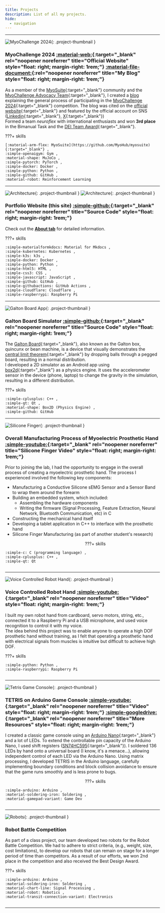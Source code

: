 ```yaml
---
title: Projects
description: List of all my projects.
hide:
  - navigation
---
```


<!-- The stylesheet is set at the bottom of this file -->

---

![MyoChallenge 2024](https://github.com/ttktjmt/myochallenge-neuroflex/blob/main/videos/test_recurrent_ppo_edited.gif?raw=true "Performance of our model"){: .project-thumbnail }

### **MyoChallenge 2024** [:material-web:](https://sites.google.com/view/myosuite/myochallenge/myochallenge-2024){:target="_blank" rel="noopener noreferrer" title="Official Website" style="float: right; margin-right: 1rem;"} [:material-file-document:](blog/posts/myochallenge2024/comprehensive-guide.md){:rel="noopener noreferrer" title="My Blog" style="float: right; margin-right: 1rem;"}

As a member of the [MyoSuite](https://sites.google.com/view/myosuite){:target="_blank"} community and the [MyoChallenge Advocacy Team](https://sites.google.com/view/myochallenge-2024-advocacy/advocacy-team){:target="_blank"}, I created a [blog](blog/posts/myochallenge2024/comprehensive-guide.md) explaining the general process of participating in the [MyoChallenge 2024](https://sites.google.com/view/myosuite/myochallenge/myochallenge-2024){:target="_blank"} competition. The blog was cited on the [official website](https://sites.google.com/view/myochallenge-2024-advocacy){:target="_blank"} and featured by the official account on SNS ([Linkedin](https://www.linkedin.com/posts/vittorio-caggiano-26b6a7b_myochallenge-neurips-myosuite-activity-7238908256369205248-IiFi){:target="_blank"}, [X](https://twitter.com/MyoSuite/status/1833159649840783719){:target="_blank"})<br>
Formed a team *neuroflex* with international enthusiasts and won **3rd place** in the Bimanual Task and the [DEI Team Award](https://github.com/ttktjmt/myochallenge-neuroflex?tab=readme-ov-file#myochallenge-2024---team-neuroflex "Award for the team with diverse and inclusive backgrounds"){:target="_blank"}.

???+ skills

    [:material-arm-flex: MyoSuite](https://github.com/MyoHub/myosuite){:target="_blank"} ,
    :simple-openaigym: Gym ,
    :material-shape: MuJoCo ,
    :simple-pytorch: PyTorch ,
    :simple-docker: Docker ,
    :simple-python: Python ,
    :simple-github: GitHub ,
    :material-robot: Reinforcement Learning

<div style="clear: left;"></div>

---

![Architecture](graph/arch-light.png#only-light){: .project-thumbnail }
![Architecture](graph/arch-dark.png#only-dark){: .project-thumbnail }

### **Portfolio Website (this site)** [:simple-github:](https://github.com/ttktjmt/ttktjmt.com){:target="_blank" rel="noopener noreferrer" title="Source Code" style="float: right; margin-right: 1rem;"}

Check out the [**About tab**](about/overview.md) for detailed information.

???+ skills

    :simple-materialformkdocs: Material for Mkdocs ,
    :simple-kubernetes: Kubernetes ,
    :simple-k3s: k3s ,
    :simple-docker: Docker ,
    :simple-python: Python ,
    :simple-html5: HTML ,
    :simple-css3: CSS ,
    :simple-javascript: JavaScript ,
    :simple-github: GitHub ,
    :simple-githubactions: GitHub Actions ,
    :simple-cloudflare: Cloudflare ,
    :simple-raspberrypi: Raspberry Pi

<div style="clear: left;"></div>

---

![Galton Board App](https://github.com/ttktjmt/galtonboard-qt/blob/main/res/galton-board-sim-cropped.gif?raw=true){: .project-thumbnail }

### **Galton Board Simulator** [:simple-github:](https://github.com/ttktjmt/galtonboard-qt){:target="_blank" rel="noopener noreferrer" title="Source Code" style="float: right; margin-right: 1rem;"}

The [Galton Board](https://en.wikipedia.org/wiki/Galton_board){:target="_blank"}, also known as the Galton box, quincunx or bean machine, is a device that visually demonstrates the [central limit theorem](https://en.wikipedia.org/wiki/Central_limit_theorem){:target="_blank"} by dropping balls through a pegged board, resulting in a normal distribution.<br>
I developed a 2D simulator as an Android app using [box2d](https://github.com/erincatto/box2d){:target="_blank"} as a physics engine. It uses the accelerometer sensor in the device (phone, laptop) to change the gravity in the simulation, resulting in a different distribution.

???+ skills

    :simple-cplusplus: C++ ,
    :simple-qt: Qt ,
    :material-shape: Box2D (Physics Engine) ,
    :simple-github: GitHub

<div style="clear: left;"></div>

<!-- 
---

### **Company Website** [:material-web:](https://mu-borg.com){:target="_blank" rel="noopener noreferrer" title="Home Page" style="float: right; margin-right: 1rem;"}

I developed and published a website for the company that was launched from the university laboratory I was affiliated with, using Notion and Cloudflare. I also carried out tasks such as registering domain names and creating email addresses for them.

???+ skills

    :simple-notion: Notion ,
    :simple-cloudflare: Cloudflare

<div style="clear: left;"></div>
 -->

<!-- 
---
### **Sleep Quality Measurement App** <a href="" :target="_blank" rel="noopener noreferrer" title="More Resources" style="float: right; margin-right: 1rem;"> :simple-googledrive: </a>

explanation

???+ skills

    :material-math-integral-box: MATLAB

<div style="clear: left;"></div>
 -->

<!-- 
---

![Silicone Finger](https://img.youtube.com/vi/nTcUPr6ovEE/hqdefault.jpg){: .project-thumbnail }

### **Silicone Finger Manufacturing** [:simple-youtube:](https://youtu.be/nTcUPr6ovEE){:target="_blank" rel="noopener noreferrer" title="Silicone Finger Video" style="float: right; margin-right: 1rem;"}

I contributed to another student's research project, focusing on the development of a servo motor-operated silicone finger.

???+ skills

    :material-robot: Robotics ,
    :material-chip: Electronics ,

<div style="clear: left;"></div>
 -->

---

![Silicone Finger](https://img.youtube.com/vi/nTcUPr6ovEE/hqdefault.jpg){: .project-thumbnail }

### **Overall Manufacturing Process of Myoelectric Prosthetic Hand** [:simple-youtube:](https://youtu.be/nTcUPr6ovEE){:target="_blank" rel="noopener noreferrer" title="Silicone Finger Video" style="float: right; margin-right: 1rem;"}

Prior to joining the lab, I had the opportunity to engage in the overall process of creating a myoelectric prosthetic hand. The process I experienced involved the following key components:

- Manufacturing a Conductive Silicone sEMG Sensor and a Sensor Band to wrap them around the forearm
- Building an embedded system, which included:
    - Assembling the hardware components
    - Writing the firmware (Signal Processing, Feature Extraction, Neural Network, Bluetooth Communication, etc) in C
- Constructing the mechanical hand itself
- Developing a tablet application in C++ to interface with the prosthetic hand
- Silicone Finger Manufacturing (as part of another student's research)

<div class="md-empty-area" style="float: left; margin-right: 20px; margin-bottom: 20px; width: 15rem;"></div>

???+ skills

    :simple-c: C (programming language) ,
    :simple-cplusplus: C++ ,
    :simple-qt: Qt 

<div style="clear: left;"></div>

---

![Voice Controlled Robot Hand](https://img.youtube.com/vi/zjVYmhg9dLg/hqdefault.jpg){: .project-thumbnail }

### **Voice Controlled Robot Hand** [:simple-youtube:](https://youtu.be/zjVYmhg9dLg){:target="_blank" rel="noopener noreferrer" title="Video" style="float: right; margin-right: 1rem;"}

I built my own robot hand from cardboard, servo motors, string, etc., connected it to a Raspberry Pi and a USB microphone, and used voice recognition to control it with my voice.<br>
The idea behind this project was to enable anyone to operate a high DOF prosthetic hand without training, as I felt that operating a prosthetic hand with electrical signals from muscles is intuitive but difficult to achieve high DOF.

???+ skills

    :simple-python: Python ,
    :simple-raspberrypi: Raspberry Pi

<div style="clear: left;"></div>

---

![Tetris Game Console](https://img.youtube.com/vi/Kmq4INAJUeA/hqdefault.jpg){: .project-thumbnail }

<!-- <iframe width="330rem" height="315rem" src="https://www.youtube.com/embed/zjVYmhg9dLg" frameborder="0" allow="accelerometer; autoplay; clipboard-write; encrypted-media; gyroscope; picture-in-picture" allowfullscreen style="float: left; margin-right: 20px; margin-bottom: 20px;"></iframe> -->

### **TETRIS on Arduino Game Console** [:simple-youtube:](https://youtu.be/Kmq4INAJUeA){:target="_blank" rel="noopener noreferrer" title="Video" style="float: right; margin-right: 1rem;"} [:simple-googledrive:](https://drive.google.com/drive/folders/1XIpsRjvyxm8ZJICFTqMlnAM3WdH2CrXw?usp=drive_link){:target="_blank" rel="noopener noreferrer" title="More Resources" style="float: right; margin-right: 1rem;"}

I created a classic game console using an [Arduino Nano](https://store.arduino.cc/products/arduino-nano){:target="_blank"} and a lot of LEDs. To extend the controllable pin capacity of the Arduino Nano, I used shift registers ([SN74HC595](https://www.ti.com/product/SN74HC595){:target="_blank"}). I soldered 136 LEDs by hand onto a universal board (I know, it's a menace...), allowing independent control of each LED via the Arduino Nano. Using matrix processing, I developed TETRIS in the Arduino language, carefully implementing boundary conditions and block collision avoidance to ensure that the game runs smoothly and is less prone to bugs.

<div class="md-empty-area" style="float: left; margin-right: 20px; margin-bottom: 20px; width: 15rem;"></div>

???+ skills

    :simple-arduino: Arduino ,
    :material-soldering-iron: Soldering ,
    :material-gamepad-variant: Game Dev

<div style="clear: left;"></div>


---

![Robots](img/robot_battle.jpg){: .project-thumbnail }

### **Robot Battle Competition**
<!-- ### **Robot Battle Competition** [:simple-youtube:](){:target="_blank" rel="noopener noreferrer" title="Robot Battle Video" style="float: right; margin-right: 1rem;"} -->

As part of a class project, our team developed two robots for the Robot Battle Competition. We had to adhere to strict criteria, (e.g., weight, size, cost limitations), to develop our robots that can remain on stage for a longer period of time than competitors. As a result of our efforts, we won 2nd place in the competition and also received the Best Design Award.

???+ skills

    :simple-arduino: Arduino ,
    :material-soldering-iron: Soldering ,
    :material-chart-line: Signal Processing ,
    :material-robot: Robotics ,
    :material-transit-connection-variant: Electronics

<div style="clear: left;"></div>


---

<br><br>

<!-- TODO: change how I deal with the empty areas -->

<style>
@media screen and (min-width: 60em) {
    .md-empty-area:not([hidden]) {
        display: block;
    }
}
@media screen and (min-width: 60em) {
    .md-empty-area {
        height: 0px;
    }
}
.md-empty-area {
    display: none;
    order: 2;
}
.project-thumbnail {
    float: left;
    margin-right: 20px;
    margin-bottom: 20px;
}
@media screen and (max-width: 35em) { /*when on mobile*/
    .project-thumbnail {
        width: 80%;
        height: auto;
        margin-right: 10%;
        margin-left: 10%;
    }
}
@media screen and (min-width: 35em) { /*when on desktop*/
    .project-thumbnail {
        width: 15rem;
        height: auto;
    }
}
</style>
